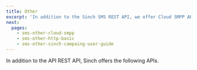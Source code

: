 ```yaml
---
title: Other
excerpt: 'In addition to the Sinch SMS REST API, we offer Cloud SMPP API and HTTP Basic API. Read more about them here.'
next:
  pages:
    - sms-other-cloud-smpp
    - sms-other-http-basic
    - sms-other-sinch-campaing-user-guide
---
```

In addition to the API REST API, Sinch offers the following APIs.
